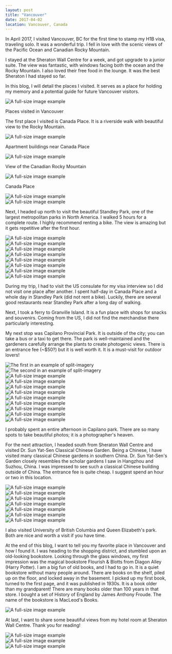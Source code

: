 ```yaml
---
layout: post
title: "Vancouver"
date: 2017-04-02
location: Vancouver, Canada
---
```


In April 2017, I visited Vancouver, BC for the first time to stamp my H1B visa, traveling solo. It was a wonderful trip. I fell in love with the scenic views of the Pacific Ocean and Canadian Rocky Mountain.

I stayed at the Sheraton Wall Centre for a week, and got upgrade to a junior suite. The view was fantastic, with windows facing both the ocean and the Rocky Mountain. I also loved their free food in the lounge. It was the best Sheraton I had stayed so far.

In this blog, I will detail the places I visited. It serves as a place for holding my memory and a potential guide for future Vancouver visitors.

<div class="post-image">
    <img src="img/vancouver/vancouver_map.png" alt="A full-size image example" />
    <p class="post-image-caption">Places visited in Vancouver</p>
</div>

The first place I visited is Canada Place. It is a riverside walk with beautiful view to the Rocky Mountain.

<div class="post-image">
    <img src="img/vancouver/1.jpg" alt="A full-size image example" />
    <p class="post-image-caption">Apartment buildings near Canada Place</p>
</div>

<div class="post-image">
    <img src="img/vancouver/2.jpg" alt="A full-size image example" />
    <p class="post-image-caption">View of the Canadian Rocky Mountain</p>
</div>

<div class="post-image">
    <img src="img/vancouver/3.jpg" alt="A full-size image example" />
    <p class="post-image-caption">Canada Place</p>
</div>

<div class="post-image">
    <img src="img/vancouver/4.jpg" alt="A full-size image example" />
</div>

<div class="post-image">
    <img src="img/vancouver/5.jpg" alt="A full-size image example" />
</div>

Next, I headed up north to visit the beautiful Standley Park, one of the largest metropolitan parks in North America. I walked 5 hours for a complete route. I highly recommend renting a bike. The view is amazing but it gets repetitive after the first hour.

<div class="post-image">
    <img src="img/vancouver/6.jpg" alt="A full-size image example" />
</div>

<div class="post-image">
    <img src="img/vancouver/7.jpg" alt="A full-size image example" />
</div>

<div class="post-image">
    <img src="img/vancouver/8.jpg" alt="A full-size image example" />
</div>

<div class="post-image">
    <img src="img/vancouver/9.jpg" alt="A full-size image example" />
</div>

<div class="post-image">
    <img src="img/vancouver/10.jpg" alt="A full-size image example" />
</div>

<div class="post-image">
    <img src="img/vancouver/11.jpg" alt="A full-size image example" />
</div>

<div class="post-image">
    <img src="img/vancouver/12.jpg" alt="A full-size image example" />
</div>

<div class="post-image">
    <img src="img/vancouver/13.jpg" alt="A full-size image example" />
</div>

During my trip, I had to visit the US consulate for my visa interview so I did not visit one place after another. I spent half-day in Canada Place and a whole day in Standley Park (did not rent a bike). Luckily, there are several good restaurants near Standley Park after a long day of walking.

Next, I took a ferry to Granville Island. It is a fun place with shops for snacks and souvenirs. Coming from the US, I did not find the merchandise there particularly interesting.

My next stop was ‎⁨Capilano Provincial Park⁩. It is outside of the city; you can take a bus or a taxi to get there. The park is well-maintained and the gardeners carefully arrange the plants to create photogenic views. There is an entrance fee (~$50?) but it is well worth it. It is a must-visit for outdoor lovers!

<div class="post-image post-image--split">
    <img src="img/vancouver/14.jpg" alt="The first in an example of split-imagery" />
    <img src="img/vancouver/21.jpg" alt="The second in an example of split-imagery" />
</div>

<div class="post-image">
    <img src="img/vancouver/15.jpg" alt="A full-size image example" />
</div>

<div class="post-image">
    <img src="img/vancouver/16.jpg" alt="A full-size image example" />
</div>

<div class="post-image">
    <img src="img/vancouver/17.jpg" alt="A full-size image example" />
</div>

<div class="post-image">
    <img src="img/vancouver/18.jpg" alt="A full-size image example" />
</div>

<div class="post-image">
    <img src="img/vancouver/19.jpg" alt="A full-size image example" />
</div>

<div class="post-image">
    <img src="img/vancouver/20.jpg" alt="A full-size image example" />
</div>

<div class="post-image">
    <img src="img/vancouver/22.jpg" alt="A full-size image example" />
</div>

<div class="post-image">
    <img src="img/vancouver/23.jpg" alt="A full-size image example" />
</div>

<div class="post-image">
    <img src="img/vancouver/24.jpg" alt="A full-size image example" />
</div>

I probably spent an entire afternoon in Capilano park. There are so many spots to take beautiful photos; it is a photographer's heaven.

For the next attraction, I headed south from Sheraton Wall Centre and visited ‎⁨Dr. Sun Yat-Sen Classical Chinese Garden⁩. Being a Chinese, I have visited many classical Chinese gardens in southern China. Dr. Sun Yat-Sen's Garden closely resembles the scholar gardens I saw in Hangzhou and Suzhou, China. I was impressed to see such a classical Chinese building outside of China. The entrance fee is quite cheap. I suggest spend an hour or two in this location.
<div class="post-image">
    <img src="img/vancouver/25.jpg" alt="A full-size image example" />
</div>
<div class="post-image">
    <img src="img/vancouver/26.jpg" alt="A full-size image example" />
</div>
<div class="post-image">
    <img src="img/vancouver/27.jpg" alt="A full-size image example" />
</div>
<div class="post-image">
    <img src="img/vancouver/28.jpg" alt="A full-size image example" />
</div>
<div class="post-image">
    <img src="img/vancouver/29.jpg" alt="A full-size image example" />
</div>
<div class="post-image">
    <img src="img/vancouver/30.jpg" alt="A full-size image example" />
</div>
<div class="post-image">
    <img src="img/vancouver/31.jpg" alt="A full-size image example" />
</div>

I also visited University of British Columbia and Queen Elizabeth's park. Both are nice and worth a visit if you have time.

At the end of this blog, I want to tell you my favorite place in Vancouver and how I found it. I was heading to the shopping district, and stumbled upon an old-looking bookstore. Looking through the glass windows, my first impression was the magical bookstore Flourish & Blotts from Diagon Alley (Harry Potter). I am a big fun of old books, and I had to go in. It is a quiet bookstore without many people around. There are books on the shelf, piled up on the floor, and locked away in the basement. I picked up my first book, turned to the first page, and it was published in 1930s. It is a book older than my grandparent! There are many books older than 100 years in that store. I bought a set of History of England by James Anthony Froude. The name of the bookstore is MacLeod's Books.
<div class="post-image">
    <img src="img/vancouver/32.jpg" alt="A full-size image example" />
</div>

At last, I want to share some beautiful views from my hotel room at Sheraton Wall Centre. Thank you for reading!
<div class="post-image">
    <img src="img/vancouver/33.jpg" alt="A full-size image example" />
</div>
<div class="post-image">
    <img src="img/vancouver/34.jpg" alt="A full-size image example" />
</div>
<div class="post-image">
    <img src="img/vancouver/35.jpg" alt="A full-size image example" />
</div>

